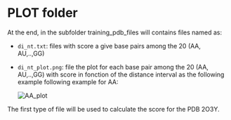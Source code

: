# PLOT folder

At the end, in the subfolder training_pdb_files will contains files named as:
- `di_nt.txt`: files with score a give base pairs among the 20 (AA, AU,..,GG)
- `di_nt_plot.png`: file the plot for each base pair among the 20 (AA, AU,..,GG) with score in fonction of the distance interval as the following example following example for AA:

  ![AA_plot](https://github.com/klumiere/RNA_fold/assets/105880255/f3a8e455-d683-4656-9872-4b95eb659a8b)


  


The first type of file will be used to calculate the score for the PDB 2O3Y.


